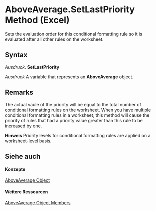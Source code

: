 
# AboveAverage.SetLastPriority Method (Excel)

Sets the evaluation order for this conditional formatting rule so it is evaluated after all other rules on the worksheet.


## Syntax

 _Ausdruck_. **SetLastPriority**

 _Ausdruck_ A variable that represents an **AboveAverage** object.


## Remarks

The actual vaule of the priority will be equal to the total number of conditional formatting rules on the worksheet. When you have multiple conditional formatting rules in a worksheet, this method will cause the priority of rules that had a priority value greater than this rule to be increased by one.


 **Hinweis**  Priority levels for conditional formatting rules are applied on a worksheet-level basis.


## Siehe auch


#### Konzepte


[AboveAverage Object](dd4ea82f-7986-5d6f-2b0e-fe0ca38226e2.md)
#### Weitere Ressourcen


[AboveAverage Object Members](http://msdn.microsoft.com/library/85828a41-ce2a-4979-8918-3adaed2f5661%28Office.15%29.aspx)